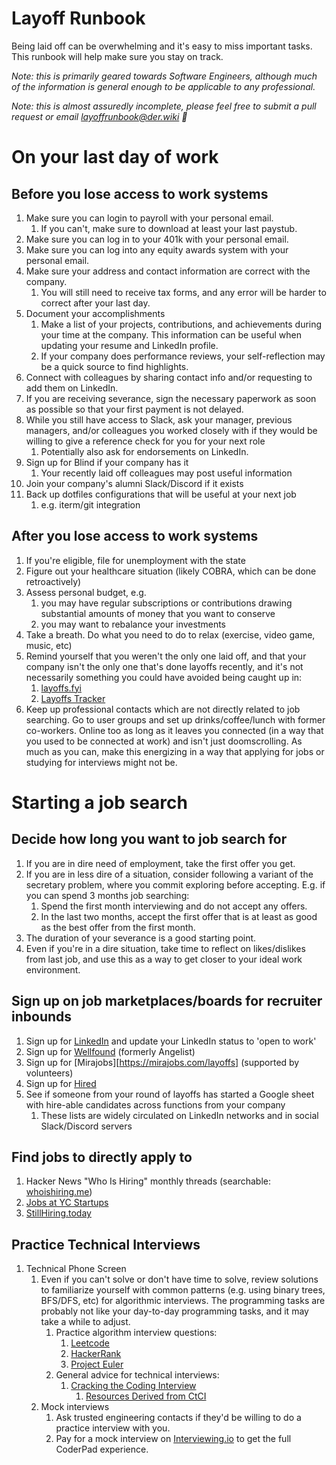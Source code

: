 # Layoff Runbook

Being laid off can be overwhelming and it's easy to miss important tasks. This
runbook will help make sure you stay on track.

_Note: this is primarily geared towards Software Engineers, although much of the
information is general enough to be applicable to any professional._

_Note: this is almost assuredly incomplete, please feel free to submit a pull
request or email [layoffrunbook@der.wiki](mailto:layoffrunbook@der.wiki) 🙏_

# On your last day of work
## Before you lose access to work systems
1. Make sure you can login to payroll with your personal email.
    1. If you can't, make sure to download at least your last paystub.
2. Make sure you can log in to your 401k with your personal email.
3. Make sure you can log into any equity awards system with your personal email.
4. Make sure your address and contact information are correct with the company.
    1. You will still need to receive tax forms, and any error will be harder to correct after your last day.
5. Document your accomplishments
    1. Make a list of your projects, contributions, and achievements during your time at the company. This information can be useful when updating your resume and LinkedIn profile.
    2. If your company does performance reviews, your self-reflection may be a quick source to find highlights.
6. Connect with colleagues by sharing contact info and/or requesting to add them on LinkedIn.
7. If you are receiving severance, sign the necessary paperwork as soon as possible so that your first payment is not delayed.
8. While you still have access to Slack, ask your manager, previous managers, and/or colleagues you worked closely with if they would be willing to give a reference check for you for your next role
    1. Potentially also ask for endorsements on LinkedIn.
9. Sign up for Blind if your company has it
    1. Your recently laid off colleagues may post useful information
10. Join your company's alumni Slack/Discord if it exists
11. Back up dotfiles configurations that will be useful at your next job
    1. e.g. iterm/git integration

## After you lose access to work systems
1. If you're eligible, file for unemployment with the state
2. Figure out your healthcare situation (likely COBRA, which can be done retroactively)
3. Assess personal budget, e.g.
    1. you may have regular subscriptions or contributions drawing substantial amounts of money that you want to conserve
    2. you may want to rebalance your investments
4. Take a breath. Do what you need to do to relax (exercise, video game, music, etc)
5. Remind yourself that you weren't the only one laid off, and that your company isn't the only one that's done layoffs recently, and it's not necessarily something you could have avoided being caught up in:
    1. [layoffs.fyi](https://layoffs.fyi)
    1. [Layoffs Tracker](https://layoffstracker.com)
1. Keep up professional contacts which are not directly related to job searching. Go to user
groups and set up drinks/coffee/lunch with former co-workers.  Online too as long as it leaves
you connected (in a way that you used to be connected at work) and isn't just doomscrolling.
As much as you can, make this energizing in a way that applying for jobs or studying for
interviews might not be.

# Starting a job search
## Decide how long you want to job search for
1. If you are in dire need of employment, take the first offer you get.
2. If you are in less dire of a situation, consider following a variant of the secretary problem, where you commit exploring before accepting. E.g. if you can spend 3 months job searching:
    1. Spend the first month interviewing and do not accept any offers.
    2. In the last two months, accept the first offer that is at least as good as the best offer from the first month.
3. The duration of your severance is a good starting point.
4. Even if you're in a dire situation, take time to reflect on likes/dislikes from last job, and use this as a way to get closer to your ideal work environment.

## Sign up on job marketplaces/boards for recruiter inbounds
1. Sign up for [LinkedIn](https://www.linkedin.com) and update your LinkedIn status to 'open to work'
2. Sign up for [Wellfound](https://www.wellfound.com) (formerly Angelist)
3. Sign up for [Mirajobs][https://mirajobs.com/layoffs] (supported by volunteers)
4. Sign up for [Hired](https://www.hired.com)
5. See if someone from your round of layoffs has started a Google sheet with hire-able candidates across functions from your company
   1. These lists are widely circulated on LinkedIn networks and in social Slack/Discord servers


## Find jobs to directly apply to
1. Hacker News "Who Is Hiring" monthly threads (searchable: [whoishiring.me](https://whoishiring.me))
1. [Jobs at YC Startups](https://news.ycombinator.com/jobs)
1. [StillHiring.today](http://stillhiring.today)



## Practice Technical Interviews
1. Technical Phone Screen
    1. Even if you can't solve or don't have time to solve, review solutions to familiarize yourself with common patterns (e.g. using binary trees, BFS/DFS, etc) for algorithmic interviews. The programming tasks are probably not like your day-to-day programming tasks, and it may take a while to adjust.
        1. Practice algorithm interview questions:
            1. [Leetcode](https://www.leetcode.com)
            1. [HackerRank](https://www.hackerrank.com)
            1. [Project Euler](https://www.projecteuler.net)
        1. General advice for technical interviews:
            1. [Cracking the Coding Interview](https://www.crackingthecodinginterview.com)
                1. [Resources Derived from CtCI](https://duckduckgo.com/?q=cracking+the+coding+interview+summary&hps=1&ia=web)
    1. Mock interviews
        1. Ask trusted engineering contacts if they'd be willing to do a practice interview with you.
        1. Pay for a mock interview on [Interviewing.io](https://www.interviewing.io) to get the full CoderPad experience.

